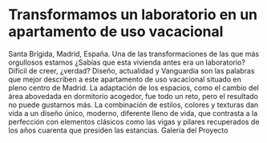 # Transformamos un laboratorio en un apartamento de uso vacacional
Santa Brígida, Madrid, España.
Una de las transformaciones de las que más orgullosos estamos ¿Sabías que esta vivienda antes era un laboratorio? Difícil de creer, ¿verdad? Diseño, actualidad y Vanguardia son las palabras que mejor describen a este apartamento de uso vacacional situado en pleno centro de Madrid. La adaptación de los espacios, como el cambio del área abovedada en dormitorio acogedor, fue todo un reto, pero el resultado no puede gustarnos más. La combinación de estilos, colores y texturas dan vida a un diseño único, moderno, diferente lleno de vida, que contrasta a la perfección con elementos clásicos como las vigas y pilares recuperados de los años cuarenta que presiden las estancias.
Galeria del Proyecto